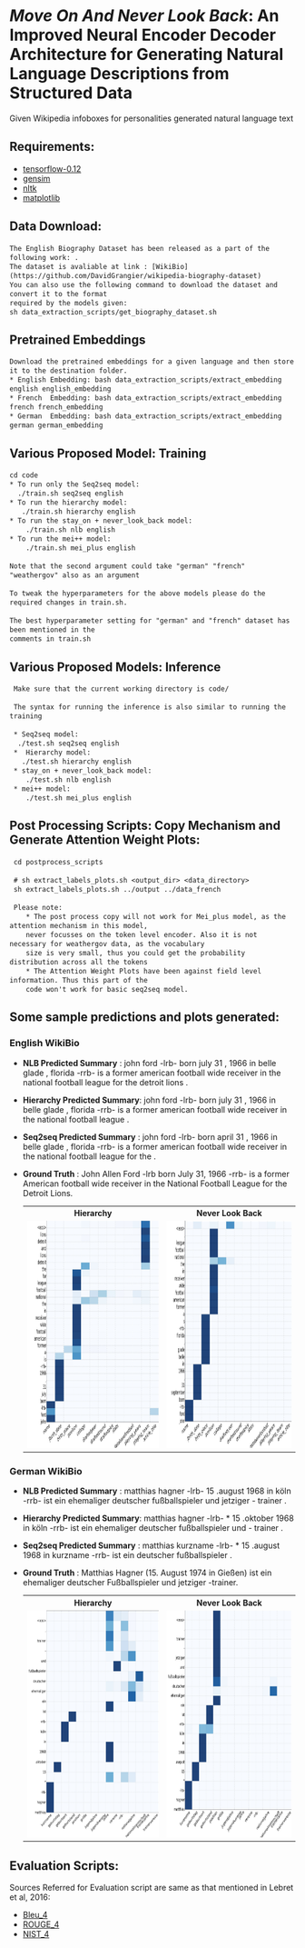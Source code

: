 # *Move On And Never Look Back*: An Improved Neural Encoder Decoder Architecture for Generating Natural Language Descriptions from Structured Data

Given Wikipedia infoboxes for personalities generated natural language text


## Requirements:
* [tensorflow-0.12](https://www.tensorflow.org/versions/r0.12/get_started/os_setup)
* [gensim](https://pypi.python.org/pypi/gensim)
* [nltk](http://www.nltk.org/install.html)
* [matplotlib](https://matplotlib.org/users/installing.html)

## Data Download:
    The English Biography Dataset has been released as a part of the following work: .
    The dataset is avaliable at link : [WikiBio] (https://github.com/DavidGrangier/wikipedia-biography-dataset)
    You can also use the following command to download the dataset and convert it to the format
    required by the models given:
    sh data_extraction_scripts/get_biography_dataset.sh

## Pretrained Embeddings
    Download the pretrained embeddings for a given language and then store it to the destination folder. 
    * English Embedding: bash data_extraction_scripts/extract_embedding english english_embedding
    * French  Embedding: bash data_extraction_scripts/extract_embedding french french_embedding
    * German  Embedding: bash data_extraction_scripts/extract_embedding german german_embedding
    
    
## Various Proposed Model: Training
    cd code
    * To run only the Seq2seq model:
      ./train.sh seq2seq english
    * To run the hierarchy model:
       ./train.sh hierarchy english
    * To run the stay_on + never_look_back model:
        ./train.sh nlb english
    * To run the mei++ model:
        ./train.sh mei_plus english
   
    Note that the second argument could take "german" "french" "weathergov" also as an argument 
    
    To tweak the hyperparameters for the above models please do the required changes in train.sh.
    
    The best hyperparameter setting for "german" and "french" dataset has been mentioned in the 
    comments in train.sh
    
 ## Various Proposed Models: Inference
     Make sure that the current working directory is code/
    
     The syntax for running the inference is also similar to running the training 
 
     * Seq2seq model:
      ./test.sh seq2seq english
     *  Hierarchy model:
       ./test.sh hierarchy english
     * stay_on + never_look_back model:
        ./test.sh nlb english
     * mei++ model:
        ./test.sh mei_plus english
 
 
 ## Post Processing Scripts: Copy Mechanism and Generate Attention Weight Plots:
     cd postprocess_scripts
     
     # sh extract_labels_plots.sh <output_dir> <data_directory>
     sh extract_labels_plots.sh ../output ../data_french
     
     Please note:
        * The post process copy will not work for Mei_plus model, as the attention mechanism in this model, 
        never focusses on the token level encoder. Also it is not necessary for weathergov data, as the vocabulary
        size is very small, thus you could get the probability distribution across all the tokens
        * The Attention Weight Plots have been against field level information. Thus this part of the
        code won't work for basic seq2seq model.
 
 
 
 ## Some sample predictions and plots generated:
 ### English WikiBio
 * **NLB Predicted Summary**      :  john ford -lrb- born july 31 , 1966 in belle glade , florida -rrb- is a former american football wide receiver in the national football league for the detroit lions . 
 * **Hierarchy Predicted Summary**: john ford -lrb- born july 31 , 1966 in belle glade , florida -rrb- is a former american football wide receiver in the national football league .
 * **Seq2seq Predicted Summary**  :  john ford -lrb- born april 31 , 1966 in belle glade , florida -rrb- is a former american football wide receiver in the national football league for the . 

 * **Ground Truth** : John Allen Ford -lrb born July 31, 1966 -rrb-  is a former American football wide receiver in the National Football League for the Detroit Lions.
 
     <center>
     <table style="width:100%">
     <tr>
     <th> Hierarchy </th>
     <th> Never Look Back </th>
     </tr>
     <tr>
     <td><img src="/images/eng_hier.jpg" height="400" width="400"> </td>
     <td> <img src="/images/eng_nlb.jpg" height="400" width="400"></td>
     </tr>
     </table>
     </center>


 ### German WikiBio
 * **NLB Predicted Summary**      :  matthias hagner -lrb- 15 .august 1968 in köln -rrb- ist ein ehemaliger deutscher fußballspieler und jetziger - trainer .
 * **Hierarchy Predicted Summary**:  matthias hagner -lrb- * 15 .oktober 1968 in köln -rrb- ist ein ehemaliger deutscher fußballspieler und - trainer .
 * **Seq2seq Predicted Summary**  :  matthias kurzname -lrb- * 15 .august 1968 in kurzname -rrb- ist ein deutscher fußballspieler . 

 * **Ground Truth** : Matthias Hagner (15. August 1974 in Gießen) ist ein ehemaliger deutscher Fußballspieler und jetziger -trainer.
 
     <center>
     <table style="width:100%">
     <tr>
     <th> Hierarchy </th>
     <th> Never Look Back </th>
     </tr>
     <tr>
     <td><img src="/images/german_hier.jpg" height="400" width="400"> </td>
     <td> <img src="/images/german_nlb.jpg" height="400" width="400"></td>
     </tr>
     </table>
     </center>

## Evaluation Scripts:
Sources Referred for Evaluation script are same as that mentioned in Lebret et al, 2016:
* [Bleu_4](https://github.com/tylin/coco-caption) 
* [ROUGE_4](https://github.com/gregdurrett/berkeley-doc-summarizer/blob/master/rouge/ROUGE/ROUGE-1.5.5.pl)
* [NIST_4](ftp://jaguar.ncsl.nist.gov/mt/resources/mteval-v13.pl)

